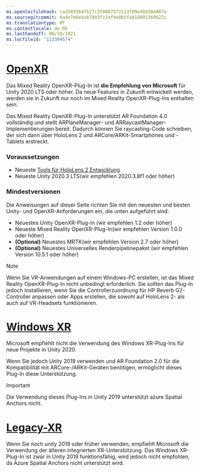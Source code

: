 ```yaml
---
ms.openlocfilehash: ca3589364fb27c3f8087572113f09e48d30e087e
ms.sourcegitcommit: 6ade7e8ebab7003fc24f9e0b5fa81d091369622c
ms.translationtype: MT
ms.contentlocale: de-DE
ms.lasthandoff: 06/19/2021
ms.locfileid: "112394574"
---
```

# <a name="openxr"></a>[OpenXR](#tab/openxr)

Das Mixed Reality OpenXR-Plug-In ist **die Empfehlung von Microsoft** für Unity 2020 LTS oder höher. Da neue Features in Zukunft entwickelt werden, werden sie in Zukunft nur noch im Mixed Reality OpenXR-Plug-Ins enthalten sein.

Das Mixed Reality OpenXR-Plug-In unterstützt AR Foundation 4.0 vollständig und stellt ARPlaneManager- und ARRaycastManager-Implementierungen bereit. Dadurch können Sie raycasting-Code schreiben, der sich dann über HoloLens 2 und ARCore/ARKit-Smartphones und -Tablets erstreckt.

### <a name="prerequisites"></a>Voraussetzungen 

* Neueste [Tools für HoloLens 2 Entwicklung](/windows/mixed-reality/develop/install-the-tools?tabs=unity#installation-checklist)
* Neueste Unity 2020.3 LTS(wir empfehlen 2020.3.8f1 oder höher)

### <a name="minimum-versions"></a>Mindestversionen

Die Anweisungen auf dieser Seite richten Sie mit den neuesten und besten Unity- und OpenXR-Anforderungen ein, die unten aufgeführt sind:

* Neuestes Unity OpenXR-Plug-In (wir empfehlen 1.2 oder höher)
* Neueste Mixed Reality OpenXR-Plug-In(wir empfehlen Version 1.0.0 oder höher)
* **(Optional)** Neuestes MRTK(wir empfehlen Version 2.7 oder höher)
* **(Optional)** Neuestes Universelles Renderpipelinepaket (wir empfehlen Version 10.5.1 oder höher)

<!-- ![Screenshot of the open xr unity basic sample running on a HoloLens](../../images/openxr-example.png) -->

> [!NOTE]
> Wenn Sie VR-Anwendungen auf einem Windows-PC erstellen, ist das Mixed Reality OpenXR-Plug-In nicht unbedingt erforderlich. Sie sollten das Plug-In jedoch installieren, wenn Sie die Controllerzuordnung für HP Reverb G2-Controller anpassen oder Apps erstellen, die sowohl auf HoloLens 2- als auch auf VR-Headsets funktionieren.

# <a name="windows-xr"></a>[Windows XR](#tab/windowsxr)

Microsoft empfiehlt nicht die Verwendung des Windows XR-Plug-Ins für neue Projekte in Unity 2020.

Wenn Sie jedoch Unity 2019 verwenden und AR Foundation 2.0 für die Kompatibilität mit ARCore-/ARKit-Geräten benötigen, ermöglicht dieses Plug-In diese Unterstützung.

> [!IMPORTANT]
> Die Verwendung dieses Plug-Ins in Unity 2019 unterstützt azure Spatial Anchors nicht. 

# <a name="legacy-xr"></a>[Legacy-XR](#tab/legacy)

Wenn Sie noch unity 2019 oder früher verwenden, empfiehlt Microsoft die Verwendung der älteren integrierten XR-Unterstützung. Das Windows XR-Plug-In ist zwar in Unity 2019 funktionsfähig, wird jedoch nicht empfohlen, da Azure Spatial Anchors nicht unterstützt wird.